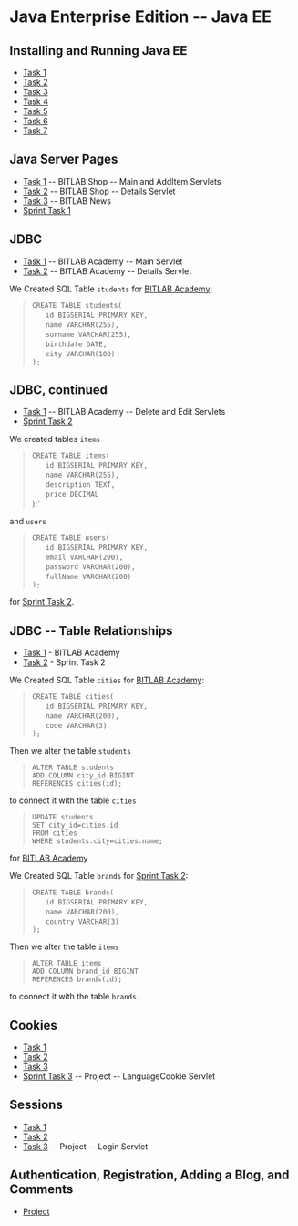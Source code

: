 # Java Enterprise Edition -- Java EE

## Installing and Running Java EE

- [Task 1](https://github.com/Bayan2019/java_ee/blob/master/src/servlets/ch01/Task_01_1.java)
- [Task 2](https://github.com/Bayan2019/java_ee/blob/master/src/servlets/ch01/Task_01_2.java)
- [Task 3](https://github.com/Bayan2019/java_ee/blob/master/src/servlets/ch01/Task_01_3.java)
- [Task 4](https://github.com/Bayan2019/java_ee/blob/master/src/servlets/ch01/Task_01_4.java)
- [Task 5](https://github.com/Bayan2019/java_ee/blob/master/src/servlets/ch01/Task_01_5.java)
- [Task 6](https://github.com/Bayan2019/java_ee/blob/master/src/servlets/ch01/Task_01_6.java)
- [Task 7](https://github.com/Bayan2019/java_ee/blob/master/src/servlets/ch01/Task_01_7.java)

## Java Server Pages

- [Task 1](https://github.com/Bayan2019/java_ee/tree/master/src/servlets/ch02/bitlabShop) -- BITLAB Shop -- Main and AddItem Servlets
- [Task 2](https://github.com/Bayan2019/java_ee/blob/master/src/servlets/ch02/bitlabShop/Task_02_Details.java) -- BITLAB Shop -- Details Servlet
- [Task 3](https://github.com/Bayan2019/java_ee/tree/master/src/servlets/ch02/bitlabNews) -- BITLAB News
- [Sprint Task 1](https://github.com/Bayan2019/java_ee/tree/master/src/servlets/ch02/sprint1)

## JDBC

- [Task 1](https://github.com/Bayan2019/java_ee/blob/master/src/servlets/ch03/bitlabAcademy/Task_03_Main.java) -- BITLAB Academy -- Main Servlet
- [Task 2](https://github.com/Bayan2019/java_ee/blob/master/src/servlets/ch03/bitlabAcademy/Task_03_Details.java) -- BITLAB Academy -- Details Servlet

We Created SQL Table `students` for [BITLAB Academy](https://github.com/Bayan2019/java_ee/tree/master/src/servlets/ch03/bitlabAcademy):

> `CREATE TABLE students(`\
> &nbsp;&nbsp;&nbsp;&nbsp;&nbsp;&nbsp;`id BIGSERIAL PRIMARY KEY,`\
> &nbsp;&nbsp;&nbsp;&nbsp;&nbsp;&nbsp;`name VARCHAR(255),`\
> &nbsp;&nbsp;&nbsp;&nbsp;&nbsp;&nbsp;`surname VARCHAR(255),`\
> &nbsp;&nbsp;&nbsp;&nbsp;&nbsp;&nbsp;`birthdate DATE,`\
> &nbsp;&nbsp;&nbsp;&nbsp;&nbsp;&nbsp;`city VARCHAR(100)`\
>`);`

## JDBC, continued

- [Task 1](https://github.com/Bayan2019/java_ee/tree/master/src/servlets/ch03/bitlabAcademy) -- BITLAB Academy -- Delete and Edit Servlets 
- [Sprint Task 2](https://github.com/Bayan2019/java_ee/tree/master/src/servlets/ch03/sprint2)

We created tables `items`

> `CREATE TABLE items(`\
> &nbsp;&nbsp;&nbsp;&nbsp;&nbsp;&nbsp;`id BIGSERIAL PRIMARY KEY,`\
> &nbsp;&nbsp;&nbsp;&nbsp;&nbsp;&nbsp;`name VARCHAR(255),`\
> &nbsp;&nbsp;&nbsp;&nbsp;&nbsp;&nbsp;`description TEXT,`\
> &nbsp;&nbsp;&nbsp;&nbsp;&nbsp;&nbsp;`price DECIMAL`\
>);`

and `users`

>`CREATE TABLE users(`\
> &nbsp;&nbsp;&nbsp;&nbsp;&nbsp;&nbsp;`id BIGSERIAL PRIMARY KEY,`\
> &nbsp;&nbsp;&nbsp;&nbsp;&nbsp;&nbsp;`email VARCHAR(200),`\
> &nbsp;&nbsp;&nbsp;&nbsp;&nbsp;&nbsp;`password VARCHAR(200),`\
> &nbsp;&nbsp;&nbsp;&nbsp;&nbsp;&nbsp;`fullName VARCHAR(200)`\
>`);`

for [Sprint Task 2](https://github.com/Bayan2019/java_ee/tree/master/src/servlets/ch03/sprint2).

## JDBC -- Table Relationships

- [Task 1](https://github.com/Bayan2019/java_ee/tree/master/src/servlets/ch03/bitlabAcademy) - BITLAB Academy
- [Task 2](https://github.com/Bayan2019/java_ee/tree/master/src/servlets/ch03/sprint2) - Sprint Task 2

We Created SQL Table `cities` for [BITLAB Academy](https://github.com/Bayan2019/java_ee/tree/master/src/servlets/ch03/bitlabAcademy):

> `CREATE TABLE cities(`\
> &nbsp;&nbsp;&nbsp;&nbsp;&nbsp;&nbsp;`id BIGSERIAL PRIMARY KEY,`\
> &nbsp;&nbsp;&nbsp;&nbsp;&nbsp;&nbsp;`name VARCHAR(200),`\
> &nbsp;&nbsp;&nbsp;&nbsp;&nbsp;&nbsp;`code VARCHAR(3)`\
>`);`

Then we alter the table `students`

>`ALTER TABLE students`\
>`ADD COLUMN city_id BIGINT`\
>`REFERENCES cities(id);`

to connect it with the table `cities`

>`UPDATE students`\
>`SET city_id=cities.id`\
>`FROM cities`\
>`WHERE students.city=cities.name;`

for [BITLAB Academy](https://github.com/Bayan2019/java_ee/tree/master/src/servlets/ch03/bitlabAcademy)

We Created SQL Table `brands` for [Sprint Task 2](https://github.com/Bayan2019/java_ee/tree/master/src/servlets/ch03/sprint2):

> `CREATE TABLE brands(`\
> &nbsp;&nbsp;&nbsp;&nbsp;&nbsp;&nbsp;`id BIGSERIAL PRIMARY KEY,`\
> &nbsp;&nbsp;&nbsp;&nbsp;&nbsp;&nbsp;`name VARCHAR(200),`\
> &nbsp;&nbsp;&nbsp;&nbsp;&nbsp;&nbsp;`country VARCHAR(3)`\
>`);`

Then we alter the table `items`

>`ALTER TABLE items`\
>`ADD COLUMN brand_id BIGINT`\
>`REFERENCES brands(id);`

to connect it with the table `brands`.

## Cookies

- [Task 1](https://github.com/Bayan2019/java_ee/blob/master/src/servlets/ch06/Task_1.java)
- [Task 2](https://github.com/Bayan2019/java_ee/blob/master/src/servlets/ch06/Task_2.java)
- [Task 3](https://github.com/Bayan2019/java_ee/blob/master/src/servlets/ch06/Task_3.java)
- [Sprint Task 3](https://github.com/Bayan2019/java_ee/blob/master/src/servlets/project/LanguageCookie.java) -- Project -- LanguageCookie Servlet

## Sessions

- [Task 1](https://github.com/Bayan2019/java_ee/tree/master/src/servlets/ch07)
- [Task 2](https://github.com/Bayan2019/java_ee/blob/master/src/servlets/ch07/Task_2.java)
- [Task 3](https://github.com/Bayan2019/java_ee/blob/master/src/servlets/project/Login.java) -- Project -- Login Servlet

## Authentication, Registration, Adding a Blog, and Comments

- [Project](https://github.com/Bayan2019/java_ee/tree/master/src/servlets/project)